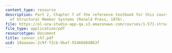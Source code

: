 ```yaml
---
content_type: resource
description: Part 2, Chapter 7 of the reference textbook for this course, Analysis
  of Structural Member Systems (Ronald Press, 1976).
file: https://ol-ocw-studio-app-qa.s3.amazonaws.com/courses/1-571-structural-analysis-and-control-spring-2004/19aaeaac2c9ff2cb9baf5546660d863f_connor_ch7.pdf
file_type: application/pdf
resourcetype: Document
title: connor_ch7.pdf
uid: 19aaeaac-2c9f-f2cb-9baf-5546660d863f
---
```

